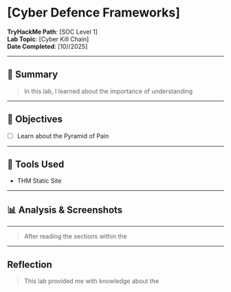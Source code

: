 # [Cyber Defence Frameworks]

**TryHackMe Path**: [SOC Level 1]  
**Lab Topic**: [Cyber Kill Chain]  
**Date Completed**: [10//2025]

---

## 🧠 Summary

> In this lab, I learned about the importance of understanding 

---

## 🎯 Objectives
- [ ] Learn about the Pyramid of Pain

---

## 🧰 Tools Used
- THM Static Site
  
---

## 📊 Analysis & Screenshots

***  ***

> After reading the sections within the 

---

## Reflection

> This lab provided me with knowledge about the 

